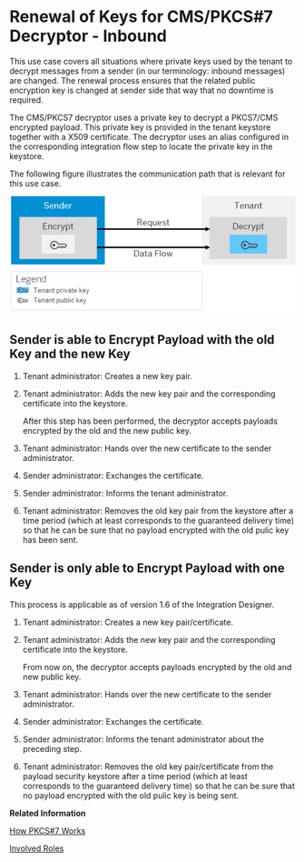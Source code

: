 <!-- loio1cdab75a73f64c8ebdb1cd082fb00c14 -->

# Renewal of Keys for CMS/PKCS\#7 Decryptor - Inbound

This use case covers all situations where private keys used by the tenant to decrypt messages from a sender \(in our terminology: inbound messages\) are changed. The renewal process ensures that the related public encryption key is changed at sender side that way that no downtime is required.

The CMS/PKCS7 decryptor uses a private key to decrypt a PKCS7/CMS encrypted payload. This private key is provided in the tenant keystore together with a X509 certificate. The decryptor uses an alias configured in the corresponding integration flow step to locate the private key in the keystore.

The following figure illustrates the communication path that is relevant for this use case.

![](images/SAP_HCI_Security_Renewal_-_PKCS7_Inbound_Decrypt_f179f08.png)



## Sender is able to Encrypt Payload with the old Key and the new Key

1.  Tenant administrator: Creates a new key pair.
2.  Tenant administrator: Adds the new key pair and the corresponding certificate into the keystore.

    After this step has been performed, the decryptor accepts payloads encrypted by the old and the new public key.

3.  Tenant administrator: Hands over the new certificate to the sender administrator.
4.  Sender administrator: Exchanges the certificate.
5.  Sender administrator: Informs the tenant administrator.
6.  Tenant administrator: Removes the old key pair from the keystore after a time period \(which at least corresponds to the guaranteed delivery time\) so that he can be sure that no payload encrypted with the old pulic key has been sent.



## Sender is only able to Encrypt Payload with one Key

This process is applicable as of version 1.6 of the Integration Designer.

1.  Tenant administrator: Creates a new key pair/certificate.
2.  Tenant administrator: Adds the new key pair and the corresponding certificate into the keystore.

    From now on, the decryptor accepts payloads encrypted by the old and new public key.

3.  Tenant administrator: Hands over the new certificate to the sender administrator.
4.  Sender administrator: Exchanges the certificate.
5.  Sender administrator: Informs the tenant administrator about the preceding step.
6.  Tenant administrator: Removes the old key pair/certificate from the payload security keystore after a time period \(which at least corresponds to the guaranteed delivery time\) so that he can be sure that no payload encrypted with the old pulic key is being sent.

**Related Information**  


[How PKCS\#7 Works](how-pkcs-7-works-21325d5.md "You have the option to sign and encrypt message payloads based on PKCS#7/CMS Enveloped Data and Signed Data (PKCS stands for Public Key Cryptography Standards).")

[Involved Roles](involved-roles-3968091.md "The security artifact renewal process requires that different persons perform a sequence of steps in a coordinated way on each side of the communication. The exact sequence depends on the kind of security material which is renewed and on the use case.")

